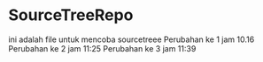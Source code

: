 # SourceTreeRepo
ini adalah file untuk mencoba sourcetreee
Perubahan ke 1 jam 10.16
Perubahan ke 2 jam 11:25
Perubahan ke 3 jam 11:39